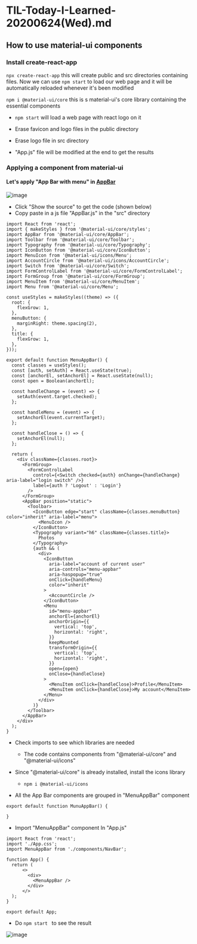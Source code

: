 # TIL-Today-I-Learned- 20200624(Wed).md



## How to use material-ui components

### Install create-react-app

`npx create-react-app` this will create public and src directories containing files. Now we can use `npm start` to load our web page and it will be automatically reloaded whenever it's been modified

`npm i @material-ui/core` this is s material-ui's core library containing the essential components



- `npm start` will load a web page with react logo on it

- Erase favicon and logo files in the public directory
- Erase logo file in src directory
- "App.js" file will be modified at the end to get the results



### Applying a component from material-ui

#### Let's apply "App Bar with menu" in [AppBar](https://material-ui.com/components/app-bar/)

![image](https://user-images.githubusercontent.com/52592748/85570624-77c0c000-b66e-11ea-9372-bed993e93065.png)

- Click "Show the source" to get the code (shown below)
- Copy paste in a js file "AppBar.js" in the "src" directory 

```react
import React from 'react';
import { makeStyles } from '@material-ui/core/styles';
import AppBar from '@material-ui/core/AppBar';
import Toolbar from '@material-ui/core/Toolbar';
import Typography from '@material-ui/core/Typography';
import IconButton from '@material-ui/core/IconButton';
import MenuIcon from '@material-ui/icons/Menu';
import AccountCircle from '@material-ui/icons/AccountCircle';
import Switch from '@material-ui/core/Switch';
import FormControlLabel from '@material-ui/core/FormControlLabel';
import FormGroup from '@material-ui/core/FormGroup';
import MenuItem from '@material-ui/core/MenuItem';
import Menu from '@material-ui/core/Menu';

const useStyles = makeStyles((theme) => ({
  root: {
    flexGrow: 1,
  },
  menuButton: {
    marginRight: theme.spacing(2),
  },
  title: {
    flexGrow: 1,
  },
}));

export default function MenuAppBar() {
  const classes = useStyles();
  const [auth, setAuth] = React.useState(true);
  const [anchorEl, setAnchorEl] = React.useState(null);
  const open = Boolean(anchorEl);

  const handleChange = (event) => {
    setAuth(event.target.checked);
  };

  const handleMenu = (event) => {
    setAnchorEl(event.currentTarget);
  };

  const handleClose = () => {
    setAnchorEl(null);
  };

  return (
    <div className={classes.root}>
      <FormGroup>
        <FormControlLabel
          control={<Switch checked={auth} onChange={handleChange} aria-label="login switch" />}
          label={auth ? 'Logout' : 'Login'}
        />
      </FormGroup>
      <AppBar position="static">
        <Toolbar>
          <IconButton edge="start" className={classes.menuButton} color="inherit" aria-label="menu">
            <MenuIcon />
          </IconButton>
          <Typography variant="h6" className={classes.title}>
            Photos
          </Typography>
          {auth && (
            <div>
              <IconButton
                aria-label="account of current user"
                aria-controls="menu-appbar"
                aria-haspopup="true"
                onClick={handleMenu}
                color="inherit"
              >
                <AccountCircle />
              </IconButton>
              <Menu
                id="menu-appbar"
                anchorEl={anchorEl}
                anchorOrigin={{
                  vertical: 'top',
                  horizontal: 'right',
                }}
                keepMounted
                transformOrigin={{
                  vertical: 'top',
                  horizontal: 'right',
                }}
                open={open}
                onClose={handleClose}
              >
                <MenuItem onClick={handleClose}>Profile</MenuItem>
                <MenuItem onClick={handleClose}>My account</MenuItem>
              </Menu>
            </div>
          )}
        </Toolbar>
      </AppBar>
    </div>
  );
}
```

- Check imports to see which libraries are needed
  - The code contains components from "@material-ui/core" and "@material-ui/icons"
- Since "@material-ui/core" is already installed, install the icons library
  - `npm i @material-ui/icons`

- All the App Bar components are grouped in "MenuAppBar" component

```react
export default function MunuAppBar() {

}
```

- Import "MenuAppBar" component In "App.js"

```react
import React from 'react';
import './App.css';
import MenuAppBar from './components/NavBar';

function App() {
  return (
      <>
        <div>
          <MenuAppBar />
        </div>
      </>
  );
}

export default App;

```

- Do `npm start ` to see the result

![image](https://user-images.githubusercontent.com/52592748/85571761-61673400-b66f-11ea-9456-ef95acc2acd0.png)



